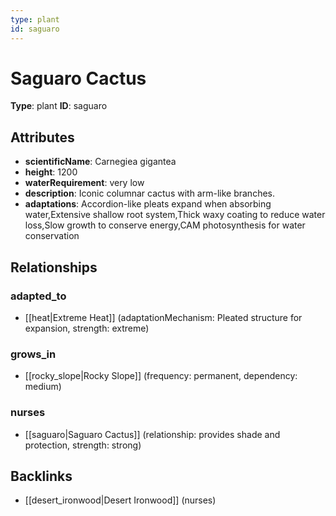 ```yaml
---
type: plant
id: saguaro
---
```


# Saguaro Cactus

**Type**: plant
**ID**: saguaro

## Attributes

- **scientificName**: Carnegiea gigantea
- **height**: 1200
- **waterRequirement**: very low
- **description**: Iconic columnar cactus with arm-like branches.
- **adaptations**: Accordion-like pleats expand when absorbing water,Extensive shallow root system,Thick waxy coating to reduce water loss,Slow growth to conserve energy,CAM photosynthesis for water conservation

## Relationships

### adapted_to

- [[heat|Extreme Heat]] (adaptationMechanism: Pleated structure for expansion, strength: extreme)

### grows_in

- [[rocky_slope|Rocky Slope]] (frequency: permanent, dependency: medium)

### nurses

- [[saguaro|Saguaro Cactus]] (relationship: provides shade and protection, strength: strong)

## Backlinks

- [[desert_ironwood|Desert Ironwood]] (nurses)

